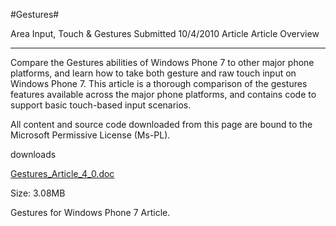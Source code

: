 #Gestures#

Area
Input, Touch & Gestures
Submitted
10/4/2010
Article
Article Overview

---

Compare the Gestures abilities of Windows Phone 7 to other major phone platforms, and learn how to take both gesture and raw touch input on Windows Phone 7. This article is a thorough comparison of the gestures features available across the major phone platforms, and contains code to support basic touch-based input scenarios.


All content and source code downloaded from this page are bound to the Microsoft Permissive License (Ms-PL).

downloads

[Gestures_Article_4_0.doc](https://github.com/DDReaper/XNAGameStudio/blob/master/Documents/Gestures_Article_4_0.doc?raw=true)

Size: 3.08MB

Gestures for Windows Phone 7 Article. 